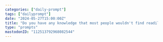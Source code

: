 ```yaml
---
categories: ["daily-prompt"]
tags: ["dailyprompt"]
date: "2024-05-27T15:00:00Z"
title: "Do you have any knowledge that most people wouldn't find readily available online?"
type: "prompts"
mastodonID: "112513792968082544"
---
```

